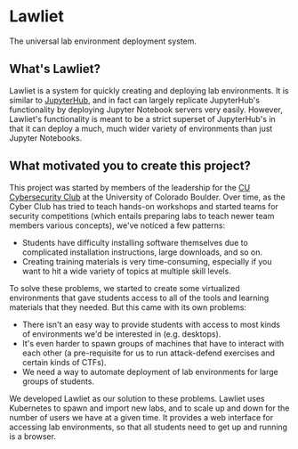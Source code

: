 # Lawliet
The universal lab environment deployment system.

## What's Lawliet?
Lawliet is a system for quickly creating and deploying lab environments. It is similar to [JupyterHub](https://jupyter.org/hub), and in fact can largely replicate JupyterHub's functionality by deploying Jupyter Notebook servers very easily. However, Lawliet's functionality is meant to be a strict superset of JupyterHub's in that it can deploy a much, much wider variety of environments than just Jupyter Notebooks.

## What motivated you to create this project?
This project was started by members of the leadership for the [CU Cybersecurity Club](https://cucybersecurityclub.com) at the University of Colorado Boulder. Over time, as the Cyber Club has tried to teach hands-on workshops and started teams for security competitions (which entails preparing labs to teach newer team members various concepts), we've noticed a few patterns:

- Students have difficulty installing software themselves due to complicated installation instructions, large downloads, and so on.
- Creating training materials is very time-consuming, especially if you want to hit a wide variety of topics at multiple skill levels.

To solve these problems, we started to create some virtualized environments that gave students access to all of the tools and learning materials that they needed. But this came with its own problems:

- There isn't an easy way to provide students with access to most kinds of environments we'd be interested in (e.g. desktops).
- It's even harder to spawn groups of machines that have to interact with each other (a pre-requisite for us to run attack-defend exercises and certain kinds of CTFs).
- We need a way to automate deployment of lab environments for large groups of students.

We developed Lawliet as our solution to these problems. Lawliet uses Kubernetes to spawn and import new labs, and to scale up and down for the number of users we have at a given time. It provides a web interface for accessing lab environments, so that all students need to get up and running is a browser.
